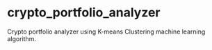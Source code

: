 # crypto_portfolio_analyzer
Crypto portfolio analyzer using K-means Clustering machine learning algorithm.
